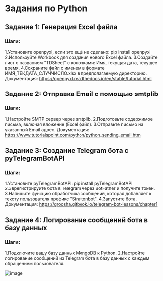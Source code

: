 # Задания по Python

## Задание 1: Генерация Excel файла

### Шаги:

1.Установите openpyxl, если это ещё не сделано: pip install openpyxl
2.Используйте Workbook для создания нового Excel файла.
3.Создайте лист с названием "TDSheet" с колонками: Имя, текущая дата, текущее время.
4.Сохраните файл с именем в формате ИМЯ_ТЕКДАТА_СЛУЧЧИСЛО.xlsx в предполагаемую директорию.
Документация: https://openpyxl.readthedocs.io/en/stable/tutorial.html

## Задание 2: Отправка Email с помощью smtplib
### Шаги:

1.Настройте SMTP сервер через smtplib.
2.Подготовьте содержимое письма, включая вложение (Excel файл).
3.Отправьте письмо на указанный Email адрес.
Документация: https://www.tutorialspoint.com/python/python_sending_email.htm

## Задание 3: Создание Telegram бота с pyTelegramBotAPI
### Шаги:

1.Установите pyTelegramBotAPI: pip install pyTelegramBotAPI
2.Зврегистрируйте бота в Telegram через BotFather и получите токен.
3.Напишите функцию обработчика сообщений, которая добавляет к тексту пользователя префикс "Strattonbot".
4.Запустите бота.
Документация: https://groosha.gitbook.io/telegram-bot-lessons/chapter1

## Задание 4: Логирование сообщений бота в базу данных
### Шаги:

1.Подключите вашу базу данных MongoDB к Python.
2.Настройте логирование сообщений из Telegram бота в базу данных с каждым обращением пользователя.

![image](https://github.com/awexeoz/practice/assets/120705475/46a7b349-137b-4197-887c-2532757278ad)
